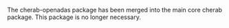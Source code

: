 The cherab-openadas package has been merged into the main core cherab package. This package is no longer necessary.